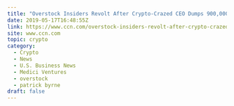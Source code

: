 ```yaml
---
title: "Overstock Insiders Revolt After Crypto-Crazed CEO Dumps 900,000 Shares"
date: 2019-05-17T16:48:55Z
link: https://www.ccn.com/overstock-insiders-revolt-after-crypto-crazed-ceo-dumps-900000-shares?utm_medium=RSS&utm_source=hune
site: www.ccn.com
topic: crypto
category:
  - Crypto
  - News
  - U.S. Business News
  - Medici Ventures
  - overstock
  - patrick byrne
draft: false
---
```

